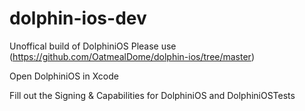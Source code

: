 # dolphin-ios-dev

Unoffical build of DolphiniOS Please use (https://github.com/OatmealDome/dolphin-ios/tree/master)


Open DolphiniOS in Xcode

Fill out the Signing & Capabilities for DolphiniOS and DolphiniOSTests
